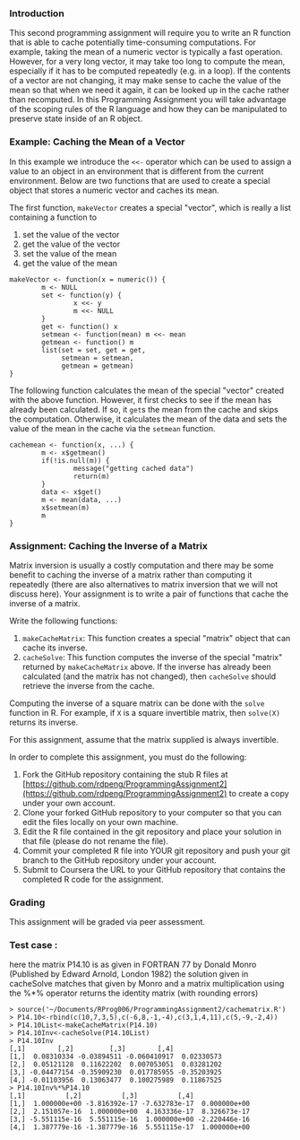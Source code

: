 ### Introduction

This second programming assignment will require you to write an R
function that is able to cache potentially time-consuming computations.
For example, taking the mean of a numeric vector is typically a fast
operation. However, for a very long vector, it may take too long to
compute the mean, especially if it has to be computed repeatedly (e.g.
in a loop). If the contents of a vector are not changing, it may make
sense to cache the value of the mean so that when we need it again, it
can be looked up in the cache rather than recomputed. In this
Programming Assignment you will take advantage of the scoping rules of
the R language and how they can be manipulated to preserve state inside
of an R object.

### Example: Caching the Mean of a Vector

In this example we introduce the `<<-` operator which can be used to
assign a value to an object in an environment that is different from the
current environment. Below are two functions that are used to create a
special object that stores a numeric vector and caches its mean.

The first function, `makeVector` creates a special "vector", which is
really a list containing a function to

1.  set the value of the vector
2.  get the value of the vector
3.  set the value of the mean
4.  get the value of the mean

<!-- -->

    makeVector <- function(x = numeric()) {
            m <- NULL
            set <- function(y) {
                    x <<- y
                    m <<- NULL
            }
            get <- function() x
            setmean <- function(mean) m <<- mean
            getmean <- function() m
            list(set = set, get = get,
                 setmean = setmean,
                 getmean = getmean)
    }

The following function calculates the mean of the special "vector"
created with the above function. However, it first checks to see if the
mean has already been calculated. If so, it `get`s the mean from the
cache and skips the computation. Otherwise, it calculates the mean of
the data and sets the value of the mean in the cache via the `setmean`
function.

    cachemean <- function(x, ...) {
            m <- x$getmean()
            if(!is.null(m)) {
                    message("getting cached data")
                    return(m)
            }
            data <- x$get()
            m <- mean(data, ...)
            x$setmean(m)
            m
    }

### Assignment: Caching the Inverse of a Matrix

Matrix inversion is usually a costly computation and there may be some
benefit to caching the inverse of a matrix rather than computing it
repeatedly (there are also alternatives to matrix inversion that we will
not discuss here). Your assignment is to write a pair of functions that
cache the inverse of a matrix.

Write the following functions:

1.  `makeCacheMatrix`: This function creates a special "matrix" object
    that can cache its inverse.
2.  `cacheSolve`: This function computes the inverse of the special
    "matrix" returned by `makeCacheMatrix` above. If the inverse has
    already been calculated (and the matrix has not changed), then
    `cacheSolve` should retrieve the inverse from the cache.

Computing the inverse of a square matrix can be done with the `solve`
function in R. For example, if `X` is a square invertible matrix, then
`solve(X)` returns its inverse.

For this assignment, assume that the matrix supplied is always
invertible.

In order to complete this assignment, you must do the following:

1.  Fork the GitHub repository containing the stub R files at
    [https://github.com/rdpeng/ProgrammingAssignment2](https://github.com/rdpeng/ProgrammingAssignment2)
    to create a copy under your own account.
2.  Clone your forked GitHub repository to your computer so that you can
    edit the files locally on your own machine.
3.  Edit the R file contained in the git repository and place your
    solution in that file (please do not rename the file).
4.  Commit your completed R file into YOUR git repository and push your
    git branch to the GitHub repository under your account.
5.  Submit to Coursera the URL to your GitHub repository that contains
    the completed R code for the assignment.

### Grading

This assignment will be graded via peer assessment.

### Test case : 

 here the matrix P14.10 is as given in FORTRAN 77 by Donald Monro (Published by  Edward Arnold, London 1982)
 the solution given in cacheSolve matches that given by Monro
 and a matrix multiplication using the %*% operator returns the identity matrix (with rounding errors)

```{r}
> source('~/Documents/RProg006/ProgrammingAssignment2/cachematrix.R')
> P14.10<-rbind(c(10,7,3,5),c(-6,8,-1,-4),c(3,1,4,11),c(5,-9,-2,4))
> P14.10List<-makeCacheMatrix(P14.10)
> P14.10Inv<-cacheSolve(P14.10List)
> P14.10Inv
[,1]        [,2]         [,3]        [,4]
[1,]  0.08310334 -0.03894511 -0.060410917  0.02330573
[2,]  0.05121128  0.11622202  0.007053051  0.03281202
[3,] -0.04477154 -0.35909230  0.017785955 -0.35203925
[4,] -0.01103956  0.13063477  0.100275989  0.11867525
> P14.10Inv%*%P14.10
[,1]          [,2]          [,3]          [,4]
[1,]  1.000000e+00 -3.816392e-17 -7.632783e-17  0.000000e+00
[2,]  2.151057e-16  1.000000e+00  4.163336e-17  8.326673e-17
[3,] -5.551115e-16  5.551115e-16  1.000000e+00 -2.220446e-16
[4,]  1.387779e-16 -1.387779e-16  5.551115e-17  1.000000e+00
```

